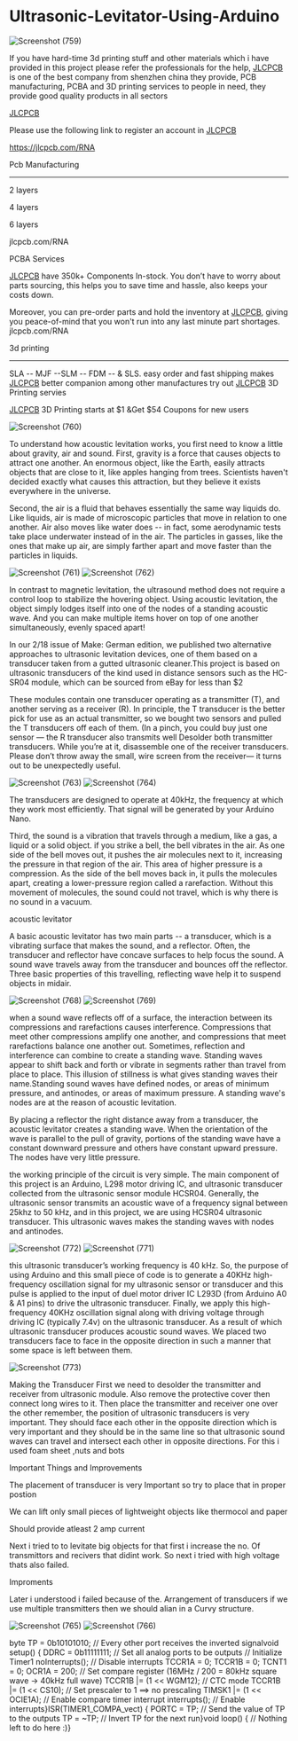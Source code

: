 # Ultrasonic-Levitator-Using-Arduino

![Screenshot (759)](https://user-images.githubusercontent.com/118633170/209069010-b4453bc1-968d-4561-a3c0-289614b8e53a.png)


If you have hard-time 3d printing stuff and other materials which i have provided in this project please refer the professionals for the help, [JLCPCB](https://jlcpcb.com/RNA) is one of the best company from shenzhen china they provide, PCB manufacturing, PCBA and 3D printing services to people in need, they provide good quality products in all sectors

[JLCPCB](https://jlcpcb.com/RNA)


Please use the following link to register an account in [JLCPCB](https://jlcpcb.com/RNA)

https://jlcpcb.com/RNA


Pcb Manufacturing

----------

2 layers

4 layers

6 layers

jlcpcb.com/RNA



PCBA Services

[JLCPCB](https://jlcpcb.com/RNA) have 350k+ Components In-stock. You don’t have to worry about parts sourcing, this helps you to save time and hassle, also keeps your costs down.

Moreover, you can pre-order parts and hold the inventory at [JLCPCB](https://jlcpcb.com/RNA), giving you peace-of-mind that you won't run into any last minute part shortages. jlcpcb.com/RNA


3d printing

-------------------

SLA -- MJF --SLM -- FDM -- & SLS. easy order and fast shipping makes [JLCPCB](https://jlcpcb.com/RNA) better companion among other manufactures try out [JLCPCB](https://jlcpcb.com/RNA) 3D Printing servies

[JLCPCB](https://jlcpcb.com/RNA) 3D Printing starts at $1 &Get $54 Coupons for new users

![Screenshot (760)](https://user-images.githubusercontent.com/118633170/209069080-1b6924a2-61d8-4dc4-bbd9-b486b46f41f8.png)


To understand how acoustic levitation works, you first need to know a little about gravity, air and sound. First, gravity is a force that causes objects to attract one another. An enormous object, like the Earth, easily attracts objects that are close to it, like apples hanging from trees. Scientists haven't decided exactly what causes this attraction, but they believe it exists everywhere in the universe.

Second, the air is a fluid that behaves essentially the same way liquids do. Like liquids, air is made of microscopic particles that move in relation to one another. Air also moves like water does -- in fact, some aerodynamic tests take place underwater instead of in the air. The particles in gasses, like the ones that make up air, are simply farther apart and move faster than the particles in liquids.


![Screenshot (761)](https://user-images.githubusercontent.com/118633170/209069091-4858296b-b95f-455b-a760-57c8ca67efbb.png)
![Screenshot (762)](https://user-images.githubusercontent.com/118633170/209069097-0b9b9a77-fe52-46b9-8a5f-aafd0f67f094.png)

In contrast to magnetic levitation, the ultrasound method does not require a control loop to stabilize the hovering object. Using acoustic levitation, the object simply lodges itself into one of the nodes of a standing acoustic wave. And you can make multiple items hover on top of one another simultaneously, evenly spaced apart!

In our 2/18 issue of Make: German edition, we published two alternative approaches to ultrasonic levitation devices, one of them based on a transducer taken from a gutted ultrasonic cleaner.This project is based on ultrasonic transducers of the kind used in distance sensors such as the HC-SR04 module, which can be sourced from eBay for less than $2

These modules contain one transducer operating as a transmitter (T), and another serving as a receiver (R). In principle, the T transducer is the better pick for use as an actual transmitter, so we bought two sensors and pulled the T transducers off each of them. (In a pinch, you could buy just one sensor — the R transducer also transmits well Desolder both transmitter transducers. While you’re at it, disassemble one of the receiver transducers. Please don’t throw away the small, wire screen from the receiver— it turns out to be unexpectedly useful.

![Screenshot (763)](https://user-images.githubusercontent.com/118633170/209069108-7c43e3b9-b6b6-40d2-80f1-be9bfc2c040c.png)
![Screenshot (764)](https://user-images.githubusercontent.com/118633170/209069119-b994f401-0cef-413a-a104-5249fec485aa.png)


The transducers are designed to operate at 40kHz, the frequency at which they work most efficiently. That signal will be generated by your Arduino Nano.

Third, the sound is a vibration that travels through a medium, like a gas, a liquid or a solid object. if you strike a bell, the bell vibrates in the air. As one side of the bell moves out, it pushes the air molecules next to it, increasing the pressure in that region of the air. This area of higher pressure is a compression. As the side of the bell moves back in, it pulls the molecules apart, creating a lower-pressure region called a rarefaction. Without this movement of molecules, the sound could not travel, which is why there is no sound in a vacuum.

acoustic levitator

A basic acoustic levitator has two main parts -- a transducer, which is a vibrating surface that makes the sound, and a reflector. Often, the transducer and reflector have concave surfaces to help focus the sound. A sound wave travels away from the transducer and bounces off the reflector. Three basic properties of this travelling, reflecting wave help it to suspend objects in midair.

![Screenshot (768)](https://user-images.githubusercontent.com/118633170/209069134-ef7ae2bb-5049-4463-bff1-1bd21412c041.png)
![Screenshot (769)](https://user-images.githubusercontent.com/118633170/209069136-2df45183-0f39-4a46-8ef1-412f3319a3dc.png)


when a sound wave reflects off of a surface, the interaction between its compressions and rarefactions causes interference. Compressions that meet other compressions amplify one another, and compressions that meet rarefactions balance one another out. Sometimes, reflection and interference can combine to create a standing wave. Standing waves appear to shift back and forth or vibrate in segments rather than travel from place to place. This illusion of stillness is what gives standing waves their name.Standing sound waves have defined nodes, or areas of minimum pressure, and antinodes, or areas of maximum pressure. A standing wave's nodes are at the reason of acoustic levitation.

By placing a reflector the right distance away from a transducer, the acoustic levitator creates a standing wave. When the orientation of the wave is parallel to the pull of gravity, portions of the standing wave have a constant downward pressure and others have constant upward pressure. The nodes have very little pressure.

the working principle of the circuit is very simple. The main component of this project is an Arduino, L298 motor driving IC, and ultrasonic transducer collected from the ultrasonic sensor module HCSR04. Generally, the ultrasonic sensor transmits an acoustic wave of a frequency signal between 25khz to 50 kHz, and in this project, we are using HCSR04 ultrasonic transducer. This ultrasonic waves makes the standing waves with nodes and antinodes.

![Screenshot (772)](https://user-images.githubusercontent.com/118633170/209069150-893fd64b-d716-40f3-a87b-1a1632d6ed86.png)
![Screenshot (771)](https://user-images.githubusercontent.com/118633170/209069160-2898be0e-efe8-443f-9e9d-d33aa33d068f.png)


this ultrasonic transducer’s working frequency is 40 kHz. So, the purpose of using Arduino and this small piece of code is to generate a 40KHz high-frequency oscillation signal for my ultrasonic sensor or transducer and this pulse is applied to the input of duel motor driver IC L293D (from Arduino A0 & A1 pins) to drive the ultrasonic transducer. Finally, we apply this high-frequency 40KHz oscillation signal along with driving voltage through driving IC (typically 7.4v) on the ultrasonic transducer. As a result of which ultrasonic transducer produces acoustic sound waves. We placed two transducers face to face in the opposite direction in such a manner that some space is left between them.

![Screenshot (773)](https://user-images.githubusercontent.com/118633170/209069181-b5495f54-cca5-420f-9fce-e4052775d4c9.png)


Making the Transducer
First we need to desolder the transmitter and receiver from ultrasonic module. Also remove the protective cover then connect long wires to it. Then place the transmitter and receiver one over the other remember, the position of ultrasonic transducers is very important. They should face each other in the opposite direction which is very important and they should be in the same line so that ultrasonic sound waves can travel and intersect each other in opposite directions. For this i used foam sheet ,nuts and bots

Important Things and Improvements


The placement of transducer is very Important so try to place that in proper postion

We can lift only small pieces of lightweight objects like thermocol and paper

Should provide atleast 2 amp current

Next i tried to to levitate big objects for that first i increase the no. Of transmittors and recivers that didint work. So next i tried with high voltage thats also failed.

Improments

Later i understood i failed because of the. Arrangement of transducers if we use multiple transmitters then we should alian in a Curvy structure.

![Screenshot (765)](https://user-images.githubusercontent.com/118633170/209069204-88cbb655-ad9a-4fa4-b40c-32e8274c345d.png)
![Screenshot (766)](https://user-images.githubusercontent.com/118633170/209069209-8419d330-e421-4518-9175-e61fee49d797.png)


byte TP = 0b10101010; // Every other port receives the inverted signalvoid setup() { DDRC = 0b11111111; // Set all analog ports to be outputs // Initialize Timer1 noInterrupts(); // Disable interrupts TCCR1A = 0; TCCR1B = 0; TCNT1 = 0; OCR1A = 200; // Set compare register (16MHz / 200 = 80kHz square wave -> 40kHz full wave) TCCR1B |= (1 << WGM12); // CTC mode TCCR1B |= (1 << CS10); // Set prescaler to 1 ==> no prescaling TIMSK1 |= (1 << OCIE1A); // Enable compare timer interrupt interrupts(); // Enable interrupts}ISR(TIMER1_COMPA_vect) { PORTC = TP; // Send the value of TP to the outputs TP = ~TP; // Invert TP for the next run}void loop() { // Nothing left to do here :)}
